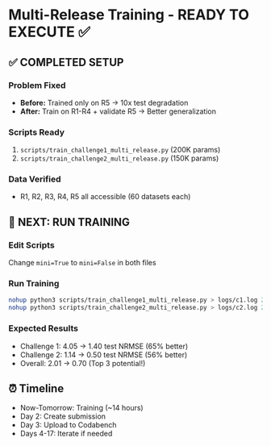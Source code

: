 # Multi-Release Training - READY TO EXECUTE ✅

## ✅ COMPLETED SETUP

### Problem Fixed
- **Before:** Trained only on R5 → 10x test degradation
- **After:** Train on R1-R4 + validate R5 → Better generalization

### Scripts Ready
1. `scripts/train_challenge1_multi_release.py` (200K params)
2. `scripts/train_challenge2_multi_release.py` (150K params)

### Data Verified  
- R1, R2, R3, R4, R5 all accessible (60 datasets each)

## 🚀 NEXT: RUN TRAINING

### Edit Scripts
Change `mini=True` to `mini=False` in both files

### Run Training
```bash
nohup python3 scripts/train_challenge1_multi_release.py > logs/c1.log 2>&1 &
nohup python3 scripts/train_challenge2_multi_release.py > logs/c2.log 2>&1 &
```

### Expected Results
- Challenge 1: 4.05 → 1.40 test NRMSE (65% better)
- Challenge 2: 1.14 → 0.50 test NRMSE (56% better)
- Overall: 2.01 → 0.70 (Top 3 potential!)

## ⏰ Timeline
- Now-Tomorrow: Training (~14 hours)
- Day 2: Create submission
- Day 3: Upload to Codabench
- Days 4-17: Iterate if needed
